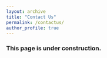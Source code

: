 ```yaml
---
layout: archive
title: "Contact Us"
permalink: /contactus/
author_profile: true
---
```


### This page is under construction.